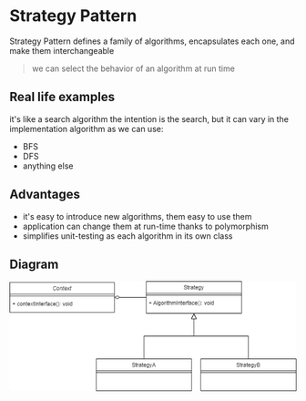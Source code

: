 # Strategy Pattern 
Strategy Pattern defines a family of algorithms, encapsulates each one, and 
make them interchangeable
> we can select the behavior of an algorithm at run time

## Real life examples
it's like a search algorithm the intention is the search, but it can vary 
in the implementation algorithm as we can use:
- BFS
- DFS
- anything else

## Advantages
- it's easy to introduce new algorithms, them easy to use them
- application can change them at run-time thanks to polymorphism
- simplifies unit-testing as each algorithm in its own class

## Diagram
![Diagram](diagram.png)
